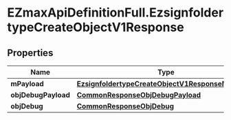 # EZmaxApiDefinitionFull.EzsignfoldertypeCreateObjectV1Response

## Properties

Name | Type | Description | Notes
------------ | ------------- | ------------- | -------------
**mPayload** | [**EzsignfoldertypeCreateObjectV1ResponseMPayload**](EzsignfoldertypeCreateObjectV1ResponseMPayload.md) |  | 
**objDebugPayload** | [**CommonResponseObjDebugPayload**](CommonResponseObjDebugPayload.md) |  | [optional] 
**objDebug** | [**CommonResponseObjDebug**](CommonResponseObjDebug.md) |  | [optional] 


